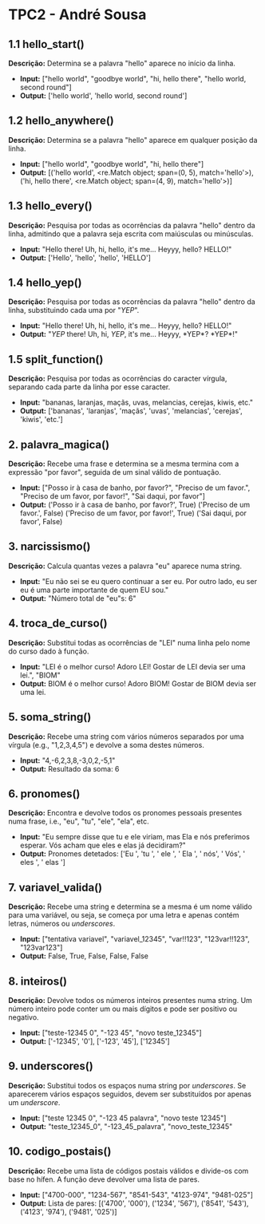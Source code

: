 # TPC2 - André Sousa

## 1.1 hello_start()
**Descrição:** Determina se a palavra "hello" aparece no início da linha.
- **Input:** ["hello world", "goodbye world", "hi, hello there", "hello world, second round"]
- **Output:** ['hello world', 'hello world, second round']

## 1.2 hello_anywhere()
**Descrição:** Determina se a palavra "hello" aparece em qualquer posição da linha.
- **Input:** ["hello world", "goodbye world", "hi, hello there"]
- **Output:** [('hello world', <re.Match object; span=(0, 5), match='hello'>), ('hi, hello there', <re.Match object; span=(4, 9), match='hello'>)]

## 1.3 hello_every()
**Descrição:** Pesquisa por todas as ocorrências da palavra "hello" dentro da linha, admitindo que a palavra seja escrita com maiúsculas ou minúsculas.
- **Input:** "Hello there! Uh, hi, hello, it's me... Heyyy, hello? HELLO!"
- **Output:** ['Hello', 'hello', 'hello', 'HELLO']

## 1.4 hello_yep()
**Descrição:** Pesquisa por todas as ocorrências da palavra "hello" dentro da linha, substituindo cada uma por "*YEP*".
- **Input:** "Hello there! Uh, hi, hello, it's me... Heyyy, hello? HELLO!"
- **Output:** "*YEP* there! Uh, hi, *YEP*, it's me... Heyyy, \*YEP\*? \*YEP\*!"

## 1.5 split_function()
**Descrição:** Pesquisa por todas as ocorrências do caracter vírgula, separando cada parte da linha por esse caracter.
- **Input:** "bananas, laranjas, maçãs, uvas, melancias, cerejas, kiwis, etc."
- **Output:** ['bananas', 'laranjas', 'maçãs', 'uvas', 'melancias', 'cerejas', 'kiwis', 'etc.']

## 2. palavra_magica()
**Descrição:** Recebe uma frase e determina se a mesma termina com a expressão "por favor", seguida de um sinal válido de pontuação.
- **Input:** ["Posso ir à casa de banho, por favor?", "Preciso de um favor.", "Preciso de um favor, por favor!", "Sai daqui, por favor"]
- **Output:** ('Posso ir à casa de banho, por favor?', True)
('Preciso de um favor.', False)
('Preciso de um favor, por favor!', True)
('Sai daqui, por favor', False)

## 3. narcissismo()
**Descrição:** Calcula quantas vezes a palavra "eu" aparece numa string.
- **Input:** "Eu não sei se eu quero continuar a ser eu. Por outro lado, eu ser eu é uma parte importante de quem EU sou."
- **Output:** "Número total de "eu"s: 6"

## 4. troca_de_curso()
**Descrição:** Substitui todas as ocorrências de "LEI" numa linha pelo nome do curso dado à função.
- **Input:** "LEI é o melhor curso! Adoro LEI! Gostar de LEI devia ser uma lei.", "BIOM"
- **Output:** BIOM é o melhor curso! Adoro BIOM! Gostar de BIOM devia ser uma lei.

## 5. soma_string()
**Descrição:** Recebe uma string com vários números separados por uma vírgula (e.g., "1,2,3,4,5") e devolve a soma destes números.
- **Input:** "4,-6,2,3,8,-3,0,2,-5,1"
- **Output:** Resultado da soma: 6

## 6. pronomes()
**Descrição:** Encontra e devolve todos os pronomes pessoais presentes numa frase, i.e., "eu", "tu", "ele", "ela", etc.
- **Input:** "Eu sempre disse que tu e ele viriam, mas Ela e nós preferimos esperar. Vós acham que eles e elas já decidiram?"
- **Output:** Pronomes detetados: ['Eu ', 'tu ', ' ele ', ' Ela ', ' nós', ' Vós', ' eles ', ' elas ']

## 7. variavel_valida()
**Descrição:** Recebe uma string e determina se a mesma é um nome válido para uma variável, ou seja, se começa por uma letra e apenas contém letras, números ou *underscores*.
- **Input:** ["tentativa variavel", "variavel_12345", "var!!123", "123var!!123", "123var123"]
- **Output:** False, True, False, False, False

## 8. inteiros()
**Descrição:** Devolve todos os números inteiros presentes numa string. Um número inteiro pode conter um ou mais dígitos e pode ser positivo ou negativo.
- **Input:** ["teste-12345 0", "-123 45", "novo teste_12345"]
- **Output:** ['-12345', '0'], ['-123', '45'], ['12345']

## 9. underscores()
**Descrição:** Substitui todos os espaços numa string por *underscores*. Se aparecerem vários espaços seguidos, devem ser substituídos por apenas um *underscore*.
- **Input:** ["teste 12345 0", "-123  45 palavra", "novo teste  12345"]
- **Output:** "teste_12345_0", "-123_45_palavra", "novo_teste_12345"

## 10. codigo_postais()
**Descrição:** Recebe uma lista de códigos postais válidos e divide-os com base no hífen. A função deve devolver uma lista de pares.
- **Input:** ["4700-000", "1234-567", "8541-543", "4123-974", "9481-025"]
- **Output:** Lista de pares: [('4700', '000'), ('1234', '567'), ('8541', '543'), ('4123', '974'), ('9481', '025')]

